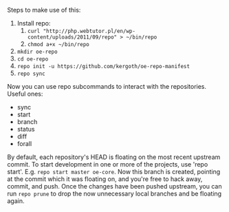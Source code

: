 Steps to make use of this:

1. Install repo:
    1. `curl "http://php.webtutor.pl/en/wp-content/uploads/2011/09/repo" > ~/bin/repo`
    2. `chmod a+x ~/bin/repo`
2. `mkdir oe-repo`
3. `cd oe-repo`
4. `repo init -u https://github.com/kergoth/oe-repo-manifest`
5. `repo sync`

Now you can use repo subcommands to interact with the repositories. Useful ones:

- sync
- start
- branch
- status
- diff
- forall

By default, each repository's HEAD is floating on the most recent upstream
commit. To start development in one or more of the projects, use 'repo start'.
E.g. `repo start master oe-core`. Now this branch is created, pointing at the
commit which it was floating on, and you're free to hack away, commit, and
push. Once the changes have been pushed upstream, you can run `repo prune` to
drop the now unnecessary local branches and be floating again.
